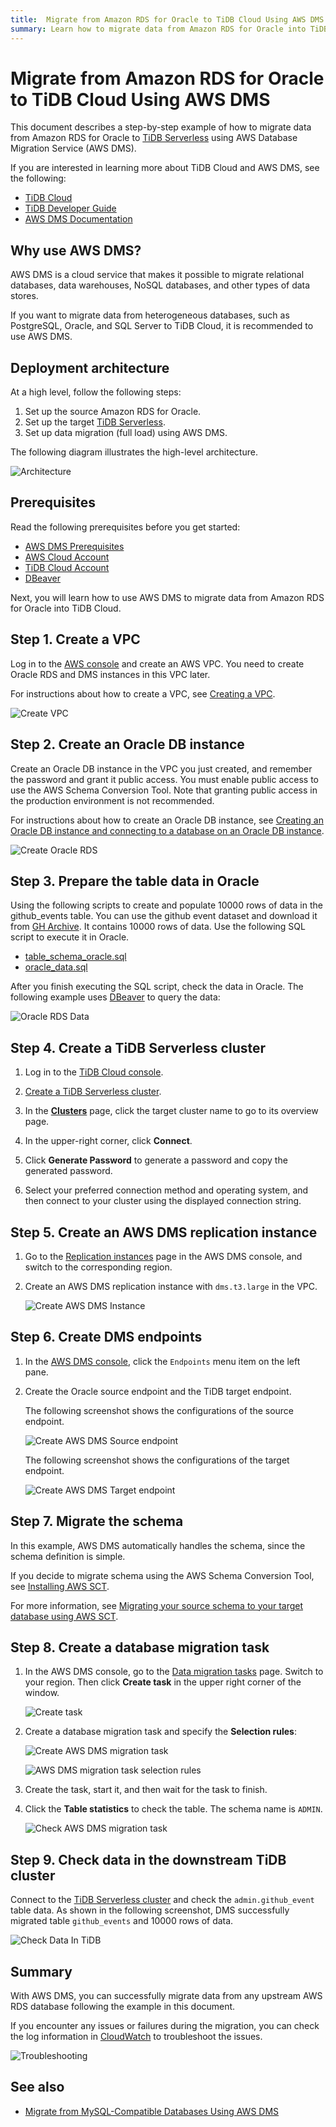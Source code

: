 ```yaml
---
title:  Migrate from Amazon RDS for Oracle to TiDB Cloud Using AWS DMS
summary: Learn how to migrate data from Amazon RDS for Oracle into TiDB Serverless using AWS Database Migration Service (AWS DMS).
---
```


# Migrate from Amazon RDS for Oracle to TiDB Cloud Using AWS DMS

This document describes a step-by-step example of how to migrate data from Amazon RDS for Oracle to [TiDB Serverless](https://tidbcloud.com/console/clusters/create-cluster) using AWS Database Migration Service (AWS DMS).

If you are interested in learning more about TiDB Cloud and AWS DMS, see the following:

- [TiDB Cloud](https://docs.pingcap.com/tidbcloud/)
- [TiDB Developer Guide](https://docs.pingcap.com/tidbcloud/dev-guide-overview)
- [AWS DMS Documentation](https://docs.aws.amazon.com/dms/latest/userguide/CHAP_GettingStarted.html)

## Why use AWS DMS?

AWS DMS is a cloud service that makes it possible to migrate relational databases, data warehouses, NoSQL databases, and other types of data stores.

If you want to migrate data from heterogeneous databases, such as PostgreSQL, Oracle, and SQL Server to TiDB Cloud, it is recommended to use AWS DMS.

## Deployment architecture

At a high level, follow the following steps:

1. Set up the source Amazon RDS for Oracle.
2. Set up the target [TiDB Serverless](https://tidbcloud.com/console/clusters/create-cluster).
3. Set up data migration (full load) using AWS DMS.

The following diagram illustrates the high-level architecture.

![Architecture](https://download.pingcap.com/images/docs/tidb-cloud/aws-dms-from-oracle-to-tidb-0.png)

## Prerequisites

Read the following prerequisites before you get started:

- [AWS DMS Prerequisites](/tidb-cloud/migrate-from-mysql-using-aws-dms.md#prerequisites)
- [AWS Cloud Account](https://aws.amazon.com)
- [TiDB Cloud Account](https://tidbcloud.com)
- [DBeaver](https://dbeaver.io/)

Next, you will learn how to use AWS DMS to migrate data from Amazon RDS for Oracle into TiDB Cloud.

## Step 1. Create a VPC

Log in to the [AWS console](https://console.aws.amazon.com/vpc/home#vpcs:) and create an AWS VPC. You need to create Oracle RDS and DMS instances in this VPC later.

For instructions about how to create a VPC, see [Creating a VPC](https://docs.aws.amazon.com/vpc/latest/userguide/working-with-vpcs.html#Create-VPC).

![Create VPC](https://download.pingcap.com/images/docs/tidb-cloud/aws-dms-from-oracle-to-tidb-1.png)

## Step 2. Create an Oracle DB instance

Create an Oracle DB instance in the VPC you just created, and remember the password and grant it public access. You must enable public access to use the AWS Schema Conversion Tool. Note that granting public access in the production environment is not recommended.

For instructions about how to create an Oracle DB instance, see [Creating an Oracle DB instance and connecting to a database on an Oracle DB instance](https://docs.aws.amazon.com/AmazonRDS/latest/UserGuide/CHAP_GettingStarted.CreatingConnecting.Oracle.html).

![Create Oracle RDS](https://download.pingcap.com/images/docs/tidb-cloud/aws-dms-from-oracle-to-tidb-2.png)

## Step 3. Prepare the table data in Oracle

Using the following scripts to create and populate 10000 rows of data in the github_events table. You can use the github event dataset and download it from [GH Archive](https://gharchive.org/). It contains 10000 rows of data. Use the following SQL script to execute it in Oracle.

- [table_schema_oracle.sql](https://github.com/pingcap-inc/tidb-integration-script/blob/main/aws-dms/oracle_table_schema.sql)
- [oracle_data.sql](https://github.com/pingcap-inc/tidb-integration-script/blob/main/aws-dms/oracle_data.sql)

After you finish executing the SQL script, check the data in Oracle. The following example uses [DBeaver](https://dbeaver.io/) to query the data:

![Oracle RDS Data](https://download.pingcap.com/images/docs/tidb-cloud/aws-dms-from-oracle-to-tidb-3.png)

## Step 4. Create a TiDB Serverless cluster

1. Log in to the [TiDB Cloud console](https://tidbcloud.com/console/clusters).

2. [Create a TiDB Serverless cluster](/tidb-cloud/tidb-cloud-quickstart.md).

3. In the [**Clusters**](https://tidbcloud.com/console/clusters) page, click the target cluster name to go to its overview page.

4. In the upper-right corner, click **Connect**.

5. Click **Generate Password** to generate a password and copy the generated password.

6. Select your preferred connection method and operating system, and then connect to your cluster using the displayed connection string.

## Step 5. Create an AWS DMS replication instance

1. Go to the [Replication instances](https://console.aws.amazon.com/dms/v2/home#replicationInstances) page in the AWS DMS console, and switch to the corresponding region.

2. Create an AWS DMS replication instance with `dms.t3.large` in the VPC.

    ![Create AWS DMS Instance](https://download.pingcap.com/images/docs/tidb-cloud/aws-dms-from-oracle-to-tidb-8.png)

## Step 6. Create DMS endpoints

1. In the [AWS DMS console](https://console.aws.amazon.com/dms/v2/home), click the `Endpoints` menu item on the left pane.

2. Create the Oracle source endpoint and the TiDB target endpoint.

    The following screenshot shows the configurations of the source endpoint.

    ![Create AWS DMS Source endpoint](https://download.pingcap.com/images/docs/tidb-cloud/aws-dms-from-oracle-to-tidb-9.png)

    The following screenshot shows the configurations of the target endpoint.

    ![Create AWS DMS Target endpoint](https://download.pingcap.com/images/docs/tidb-cloud/aws-dms-from-oracle-to-tidb-10.png)

## Step 7. Migrate the schema

In this example, AWS DMS automatically handles the schema, since the schema definition is simple.

If you decide to migrate schema using the AWS Schema Conversion Tool, see [Installing AWS SCT](https://docs.aws.amazon.com/SchemaConversionTool/latest/userguide/CHAP_Installing.html#CHAP_Installing.Procedure).

For more information, see [Migrating your source schema to your target database using AWS SCT](https://docs.aws.amazon.com/dms/latest/userguide/CHAP_GettingStarted.SCT.html).

## Step 8. Create a database migration task

1. In the AWS DMS console, go to the [Data migration tasks](https://console.aws.amazon.com/dms/v2/home#tasks) page. Switch to your region. Then click **Create task** in the upper right corner of the window.

    ![Create task](https://download.pingcap.com/images/docs/tidb-cloud/aws-dms-to-tidb-cloud-create-task.png)

2. Create a database migration task and specify the **Selection rules**:

    ![Create AWS DMS migration task](https://download.pingcap.com/images/docs/tidb-cloud/aws-dms-from-oracle-to-tidb-11.png)

    ![AWS DMS migration task selection rules](https://download.pingcap.com/images/docs/tidb-cloud/aws-dms-from-oracle-to-tidb-12.png)

3. Create the task, start it, and then wait for the task to finish.

4. Click the **Table statistics** to check the table. The schema name is `ADMIN`.

    ![Check AWS DMS migration task](https://download.pingcap.com/images/docs/tidb-cloud/aws-dms-from-oracle-to-tidb-13.png)

## Step 9. Check data in the downstream TiDB cluster

Connect to the [TiDB Serverless cluster](https://tidbcloud.com/console/clusters/create-cluster) and check the `admin.github_event` table data. As shown in the following screenshot, DMS successfully migrated table `github_events` and 10000 rows of data.

![Check Data In TiDB](https://download.pingcap.com/images/docs/tidb-cloud/aws-dms-from-oracle-to-tidb-14.png)

## Summary

With AWS DMS, you can successfully migrate data from any upstream AWS RDS database following the example in this document.

If you encounter any issues or failures during the migration, you can check the log information in [CloudWatch](https://console.aws.amazon.com/cloudwatch/home) to troubleshoot the issues.

![Troubleshooting](https://download.pingcap.com/images/docs/tidb-cloud/aws-dms-to-tidb-cloud-troubleshooting.png)

## See also

- [Migrate from MySQL-Compatible Databases Using AWS DMS](/tidb-cloud/migrate-from-mysql-using-aws-dms.md)
